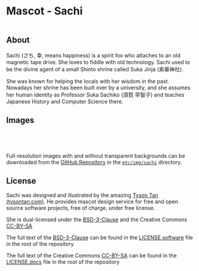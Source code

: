 # Mascot - Sachi

```{image} ../../contrib/img/sachi/electrichearts_20211013A_sachi_trans.png
```

## About

Sachi (さち, 幸, means happiness) is a spirit fox who attaches to an old magnetic tape drive. She loves to fiddle with old technology. Sachi used to be the divine agent of a small Shinto shrine called Suka Jinja (素華神社).

She was known for helping the locals with her wisdom in the past. Nowadays her shrine has been built over by a university, and she assumes her human identity as Professor Suka Sachiko (須賀 早智子) and teaches Japanese History and Computer Science there.

## Images

```{image} ../../contrib/img/sachi/electrichearts_20220323A_sachi_text_crop.png
```

```{image} ../../contrib/img/sachi/electrichearts_20211013A_sachi.png
```

```{image} ../../contrib/img/sachi/electrichearts_20220323A_sachi.png
```

```{image} ../../contrib/img/sachi/electrichearts_20220325A_sachi_yellow.png
```

Full-resolution images with and without transparent backgrounds can be downloaded from the [GitHub Repository](https://github.com/lethalbit/squishy/tree/main/) in the [`etc/img/sachi`](https://github.com/lethalbit/squishy/tree/main/contrib/img/sachi) directory.

## License

Sachi was designed and illustrated by the amazing [Tyson Tan (tysontan.com)](https://tysontan.com). He provides mascot design service for free and open source software projects, free of charge, under free license.

She is dual-licensed under the [BSD-3-Clause](https://spdx.org/licenses/BSD-3-Clause.html) and the Creative Commons [CC-BY-SA](https://creativecommons.org/licenses/by-sa/2.0/)

The full text of the [BSD-3-Clause](https://spdx.org/licenses/BSD-3-Clause.html) can be found in the [LICENSE.software](https://github.com/lethalbit/squishy/tree/main/LICENSE.software) file in the root of the repository

The full text of the Creative Commons [CC-BY-SA](https://creativecommons.org/licenses/by-sa/2.0/) can be found in the [LICENSE.docs](https://github.com/lethalbit/squishy/tree/main/LICENSE.docs) file in the root of the repository
